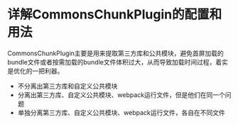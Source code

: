 # 详解CommonsChunkPlugin的配置和用法
CommonsChunkPlugin主要是用来提取第三方库和公共模块，避免首屏加载的bundle文件或者按需加载的bundle文件体积过大，从而导致加载时间过程，着实是优化的一把利器。

 - 不分离出第三方库和自定义公共模块
 - 分离出第三方库、自定义公共模块、webpack运行文件，但是他们在同一个问题
 - 单独分离第三方库、自定义公共模块、webpack运行文件，各自在不同文件